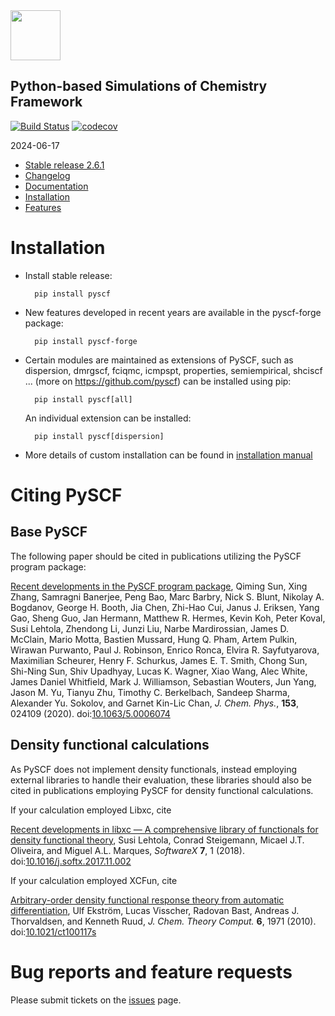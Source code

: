 <div align="left">
  <img src="https://github.com/pyscf/pyscf-doc/blob/master/logo/pyscf-logo.png" height="80px"/>
</div>

Python-based Simulations of Chemistry Framework
-----------------------------------------------
[![Build Status](https://github.com/pyscf/pyscf/workflows/CI/badge.svg)](https://github.com/pyscf/pyscf/actions?query=workflow%3ACI)
[![codecov](https://codecov.io/gh/pyscf/pyscf/branch/master/graph/badge.svg)](https://codecov.io/gh/pyscf/pyscf)

2024-06-17

* [Stable release 2.6.1](https://github.com/pyscf/pyscf/releases/tag/v2.6.1)
* [Changelog](../master/CHANGELOG)
* [Documentation](http://www.pyscf.org)
* [Installation](#installation)
* [Features](../master/FEATURES)


# Installation

* Install stable release:

        pip install pyscf

* New features developed in recent years are available in the pyscf-forge package:

        pip install pyscf-forge

* Certain modules are maintained as extensions of PySCF, such as dispersion,
  dmrgscf, fciqmc, icmpspt, properties, semiempirical, shciscf ... (more on
  https://github.com/pyscf) can be installed using pip:

        pip install pyscf[all]

  An individual extension can be installed:

        pip install pyscf[dispersion]

* More details of custom installation can be found in
  [installation manual](http://pyscf.org/install.html#compiling-from-source-code)


# Citing PySCF

## Base PySCF
The following paper should be cited in publications utilizing the PySCF program package:

[Recent developments in the PySCF program package](https://doi.org/10.1063/5.0006074),
Qiming Sun, Xing Zhang, Samragni Banerjee, Peng Bao, Marc Barbry, Nick S. Blunt, Nikolay A. Bogdanov, George H. Booth, Jia Chen, Zhi-Hao Cui, Janus J. Eriksen, Yang Gao, Sheng Guo, Jan Hermann, Matthew R. Hermes, Kevin Koh, Peter Koval, Susi Lehtola, Zhendong Li, Junzi Liu, Narbe Mardirossian, James D. McClain, Mario Motta, Bastien Mussard, Hung Q. Pham, Artem Pulkin, Wirawan Purwanto, Paul J. Robinson, Enrico Ronca, Elvira R. Sayfutyarova, Maximilian Scheurer, Henry F. Schurkus, James E. T. Smith, Chong Sun, Shi-Ning Sun, Shiv Upadhyay, Lucas K. Wagner, Xiao Wang, Alec White, James Daniel Whitfield, Mark J. Williamson, Sebastian Wouters, Jun Yang, Jason M. Yu, Tianyu Zhu, Timothy C. Berkelbach, Sandeep Sharma, Alexander Yu. Sokolov, and Garnet Kin-Lic Chan,
*J. Chem. Phys.*, **153**, 024109 (2020). doi:[10.1063/5.0006074](https://doi.org/10.1063/5.0006074)

## Density functional calculations

As PySCF does not implement density functionals, instead employing external libraries to handle their evaluation, these libraries should also be cited in publications employing PySCF for density functional calculations.

If your calculation employed Libxc, cite

[Recent developments in libxc — A comprehensive library of functionals for density functional theory](https://doi.org/10.1016/j.softx.2017.11.002),
Susi Lehtola, Conrad Steigemann, Micael J.T. Oliveira, and Miguel A.L. Marques,
*SoftwareX* **7**, 1 (2018). doi:[10.1016/j.softx.2017.11.002](https://doi.org/10.1016/j.softx.2017.11.002)

If your calculation employed XCFun, cite

[Arbitrary-order density functional response theory from automatic differentiation](https://doi.org/10.1021/ct100117s),
Ulf Ekström, Lucas Visscher, Radovan Bast, Andreas J. Thorvaldsen, and Kenneth Ruud,
*J. Chem. Theory Comput.* **6**, 1971 (2010). doi:[10.1021/ct100117s](https://doi.org/10.1021/ct100117s)

# Bug reports and feature requests

Please submit tickets on the [issues](https://github.com/pyscf/pyscf/issues) page.

